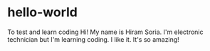 # hello-world
To test and learn coding
Hi! My name is Hiram Soria. I'm electronic technician but I'm learning coding. I like it. It's so amazing!
